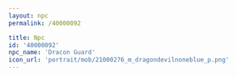```yaml
---
layout: npc
permalink: /40000092

title: Npc
id: '40000092'
npc_name: 'Dracon Guard'
icon_url: 'portrait/mob/21000276_m_dragondevilnoneblue_p.png'
---
```

